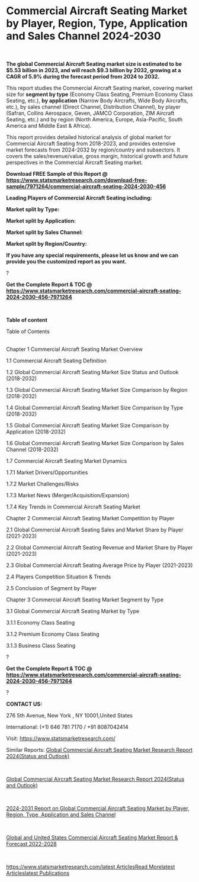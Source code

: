 <h1>Commercial Aircraft Seating Market by Player, Region, Type, Application and Sales Channel 2024-2030</h1><br/><p><strong>The global Commercial Aircraft Seating market size is estimated to be $5.53 billion in 2023, and will reach $9.3 billion by 2032, growing at a <strong>CAGR</strong> of 5.9% during the forecast period from 2024 to 2032.</strong></p>
 
 
 
 <p>This report studies the Commercial Aircraft Seating market, covering market size for <strong>segment by type</strong> (Economy Class Seating, Premium Economy Class Seating, etc.), <strong>by application</strong> (Narrow Body Aircrafts, Wide Body Aircrafts, etc.), by sales channel (Direct Channel, Distribution Channel), by player (Safran, Collins Aerospace, Geven, JAMCO Corporation, ZIM Aircraft Seating, etc.) and by region (North America, Europe, Asia-Pacific, South America and Middle East & Africa).</p>
 
 
 
 <p>This report provides detailed historical analysis of global market for Commercial Aircraft Seating from 2018-2023, and provides extensive market forecasts from 2024-2032 by region/country and subsectors. It covers the sales/revenue/value, gross margin, historical growth and future perspectives in the Commercial Aircraft Seating market.</p>
 
 
 
 <p><strong>Download FREE Sample of this Report @ <a href="https://www.statsmarketresearch.com/download-free-sample/7971264/commercial-aircraft-seating-2024-2030-456">https://www.statsmarketresearch.com/download-free-sample/7971264/commercial-aircraft-seating-2024-2030-456</a></strong></p>
 
 
 
 <p><strong>Leading Players of Commercial Aircraft Seating including:</strong></p>
 
 
 
 <p><strong>Market split by Type:</strong></p>
 
 
 
 <p><strong>Market split <strong>by Application</strong>:</strong></p>
 
 
 
 <p><strong>Market split by Sales Channel:</strong></p>
 
 
 
 <p><strong>Market split by Region/Country:</strong></p>
 
 
 
 <p><strong>If you have any special requirements, please let us know and we can provide you the customized report as you want.</strong></p>
 
 
 
 <p>? </p>
 
 
 
 <div><b>Get the Complete Report & TOC @ <a href="https://www.statsmarketresearch.com/commercial-aircraft-seating-2024-2030-456-7971264">https://www.statsmarketresearch.com/commercial-aircraft-seating-2024-2030-456-7971264</a></b></div>
 
 
 
 <p><br />
 
 <b>Table of content</b></p>
 
 
 
 <p>Table of Contents<br />
 
 <br />
 
 Chapter 1 Commercial Aircraft Seating Market Overview<br />
 
 1.1 Commercial Aircraft Seating Definition<br />
 
 1.2 Global Commercial Aircraft Seating Market Size Status and Outlook (2018-2032)<br />
 
 1.3 Global Commercial Aircraft Seating Market Size Comparison by Region (2018-2032)<br />
 
 1.4 Global Commercial Aircraft Seating Market Size Comparison by Type (2018-2032)<br />
 
 1.5 Global Commercial Aircraft Seating Market Size Comparison by Application (2018-2032)<br />
 
 1.6 Global Commercial Aircraft Seating Market Size Comparison by Sales Channel (2018-2032)<br />
 
 1.7 Commercial Aircraft Seating Market Dynamics<br />
 
 1.7.1 Market Drivers/Opportunities<br />
 
 1.7.2 Market Challenges/Risks<br />
 
 1.7.3 Market News (Merger/Acquisition/Expansion)<br />
 
 1.7.4 Key Trends in Commercial Aircraft Seating Market<br />
 
 Chapter 2 Commercial Aircraft Seating Market Competition by Player<br />
 
 2.1 Global Commercial Aircraft Seating Sales and Market Share by Player (2021-2023)<br />
 
 2.2 Global Commercial Aircraft Seating Revenue and Market Share by Player (2021-2023)<br />
 
 2.3 Global Commercial Aircraft Seating Average Price by Player (2021-2023)<br />
 
 2.4 Players Competition Situation & Trends<br />
 
 2.5 Conclusion of Segment by Player<br />
 
 Chapter 3 Commercial Aircraft Seating Market Segment by Type<br />
 
 3.1 Global Commercial Aircraft Seating Market by Type<br />
 
 3.1.1 Economy Class Seating<br />
 
 3.1.2 Premium Economy Class Seating<br />
 
 3.1.3 Business Class Seating<br />
 
 ? </p>
 
 
 
 <div><b>Get the Complete Report & TOC @ <a href="https://www.statsmarketresearch.com/commercial-aircraft-seating-2024-2030-456-7971264">https://www.statsmarketresearch.com/commercial-aircraft-seating-2024-2030-456-7971264</a></b></div>
 
 
 
 <p>? </p>
 
 
 
 <p><b>CONTACT US:</b><br />
 
 276 5th Avenue, New York , NY 10001,United States<br />
 
 International: (+1) 646 781 7170 / +91 8087042414<br />
 
 Visit: <a href="https://www.statsmarketresearch.com/">https://www.statsmarketresearch.com/</a><br />
 
 Similar Reports: <a href="https://www.statsmarketresearch.com/commercial-aircraft-seating-2024-2030-456-7971264">Global Commercial Aircraft Seating Market Research Report 2024(Status and Outlook)</a><br />
 
 <br />
 
 <a href="https://www.statsmarketresearch.com/commercial-aircraft-seating-2024-2030-456-7971264">Global Commercial Aircraft Seating Market Research Report 2024(Status and Outlook)</a><br />
 
 <br />
 
 <a href="https://www.statsmarketresearch.com/commercial-aircraft-seating-2024-2030-456-7971264">2024-2031 Report on Global Commercial Aircraft Seating Market by Player, Region, Type, Application and Sales Channel</a><br />
 
 <br />
 
 <a href="https://www.statsmarketresearch.com/commercial-aircraft-seating-2024-2030-456-7971264">Global and United States Commercial Aircraft Seating Market Report & Forecast 2022-2028</a><br />
 
 <br />
 
 <a href="https://gyeongbokgung.com">https://www.statsmarketresearch.com/</a><a href="https://hallyeomaritime.com">latest Articles</a><a href="https://jingwansa.com">Read More</a><a href="https://nguoiviet.jp/">latest Articles</a><a href="https://www.intelmarketresearch.com/">latest Publications</a></p>